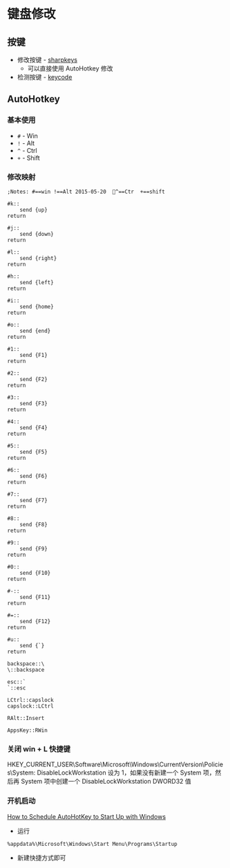 # 键盘修改

<!-- toc -->

## 按键

* 修改按键 - [sharpkeys](https://github.com/randyrants/sharpkeys)
	- 可以直接使用 AutoHotkey 修改
* 检测按键 - [keycode](http://delphiforfun.org/programs/utilities/KeyCodes.htm)

## AutoHotkey

### 基本使用

* `#` - Win
* `!` - Alt
* `^` - Ctrl
* `+` - Shift

### 修改映射
```
;Notes: #==win !==Alt 2015-05-20  ^==Ctr  +==shift

#k::
    send {up}
return

#j::
    send {down}
return

#l::
    send {right}
return

#h::
    send {left}
return

#i::
    send {home}
return

#o::
    send {end}
return

#1::
    send {F1}
return

#2::
    send {F2}
return

#3::
    send {F3}
return

#4::
    send {F4}
return

#5::
    send {F5}
return

#6::
    send {F6}
return

#7::
    send {F7}
return

#8::
    send {F8}
return

#9::
    send {F9}
return

#0::
    send {F10}
return

#-::
    send {F11}
return

#=::
    send {F12}
return

#u::
    send {`}
return

backspace::\
\::backspace

esc::`
`::esc

LCtrl::capslock
capslock::LCtrl

RAlt::Insert

AppsKey::RWin
```


### 关闭 win + L 快捷键

HKEY_CURRENT_USER\Software\Microsoft\Windows\CurrentVersion\Policies\System: DisableLockWorkstation 设为 1，如果没有新建一个 
System 项，然后再 System 项中创建一个 DisableLockWorkstation DWORD32 值

### 开机启动
[How to Schedule AutoHotKey to Start Up with Windows](https://www.maketecheasier.com/schedule-autohotkey-startup-windows/)

* 运行
```
%appdata%\Microsoft\Windows\Start Menu\Programs\Startup
```
* 新建快捷方式即可